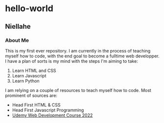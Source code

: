# hello-world
## Niellahe
### About Me
This is my first ever repository. I am currently in the process of teaching myself how to code, with the end goal to become a fulltime web developper.
I have a plan of sorts is my mind with the steps I'm aiming to take:

1. Learn HTML and CSS
2. Learn Javascript
3. Learn Python

I am relying on a couple of resources to teach myself how to code. Most prominent of sources are:
- Head First HTML & CSS
- Head First Javascript Programming
- [Udemy Web Development Course 2022](https://www.udemy.com/course/javascript-beginners-complete-tutorial/learn/lecture/17032320?start=15#overview)


